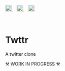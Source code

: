 <p>
  <a href="https://flutter.dev/" target="_blank" rel="noreferrer"> 
  <img src="https://storage.googleapis.com/cms-storage-bucket/ec64036b4eacc9f3fd73.svg" alt="flutter" height="20"/>
  </a>
  &nbsp;&nbsp;
  <a href="https://riverpod.dev/" target="_blank" rel="noreferrer"> 
  <img src="https://riverpod.dev/img/full_logo.svg" alt="riverpod" height="20"/>
  </a>
  &nbsp;&nbsp;
  <a href="https://appwrite.io/" target="_blank" rel="noreferrer"> 
  <img src="https://appwrite.io/images/appwrite.svg" alt="appwrote" height="20"/> 
  </a>
</p>
<br>

# Twttr

A twitter clone

⚒️ WORK IN PROGRESS ⚒️

